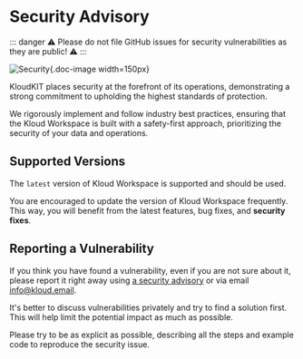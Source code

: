 # Security Advisory

::: danger
⚠️ Please do not file GitHub issues for security vulnerabilities as they are public! ⚠️
:::

![Security](/icons/security.svg){.doc-image width=150px}

KloudKIT places security at the forefront of its operations, demonstrating a strong commitment to
upholding the highest standards of protection.

We rigorously implement and follow industry best practices, ensuring that the Kloud
Workspace is built with a safety-first approach, prioritizing the security of your data
and operations.

## Supported Versions

The `latest` version of Kloud Workspace is supported and should be used.

You are encouraged to update the version of Kloud Workspace frequently.
This way, you will benefit from the latest features, bug fixes, and **security fixes**.

## Reporting a Vulnerability

If you think you have found a vulnerability, even if you are not sure about it, please
report it right away using
[a security advisory](https://github.com/kloudkit/ws-meta/security/advisories/new) or
via email <info@kloud.email>.

It's better to discuss vulnerabilities privately and try to find a solution first.
This will help limit the potential impact as much as possible.

Please try to be as explicit as possible, describing all the steps and example code to reproduce
the security issue.
